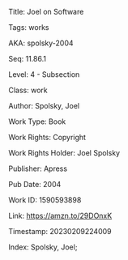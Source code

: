 Title:  Joel on Software

Tags:   works

AKA:    spolsky-2004

Seq:    11.86.1

Level:  4 - Subsection

Class:  work

Author: Spolsky, Joel

Work Type: Book

Work Rights: Copyright

Work Rights Holder: Joel Spolsky

Publisher: Apress

Pub Date: 2004

Work ID: 1590593898

Link:   https://amzn.to/29DOnxK

Timestamp: 20230209224009

Index:  Spolsky, Joel; 
